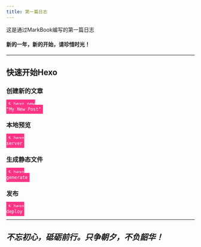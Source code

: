 ```yaml
---
title: 第一篇日志
---
```


这是通过MarkBook编写的第一篇日志

#### 新的一年，新的开始，请珍惜时光！


***


## 快速开始Hexo

### 创建新的文章

<code style='background:#ff3385;color:white;padding:5px;'>$ hexo new "My New Post"</code>

### 本地预览

<code style='background:#ff3385;color:white;padding:5px;'>$ hexo server</code>

### 生成静态文件

<code style='background:#ff3385;color:white;padding:5px;'>$ hexo generate</code>

### 发布

<code style='background:#ff3385;color:white;padding:5px;'>$ hexo deploy</code>


***

## ***不忘初心，砥砺前行。只争朝夕，不负韶华！***

